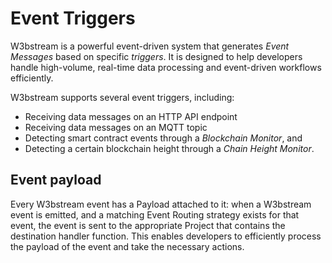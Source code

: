# Event Triggers

W3bstream is a powerful event-driven system that generates _Event Messages_ based on specific _triggers_. It is designed to help developers handle high-volume, real-time data processing and event-driven workflows efficiently.

W3bstream supports several event triggers, including:

* Receiving data messages on an HTTP API endpoint
* Receiving data messages on an MQTT topic
* Detecting smart contract events through a _Blockchain Monitor_, and&#x20;
* Detecting a certain blockchain height through a _Chain Height Monitor_.

## Event payload

Every W3bstream event has a Payload attached to it: when a W3bstream event is emitted, and a matching Event Routing strategy exists for that event, the event is sent to the appropriate Project that contains the destination handler function. This enables developers to efficiently process the payload of the event and take the necessary actions.
